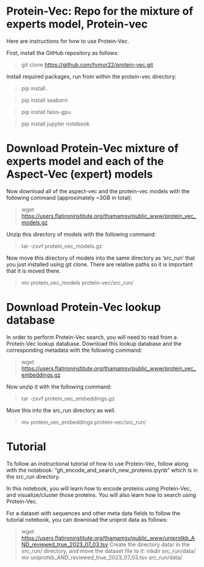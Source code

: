 # Protein-Vec: Repo for the mixture of experts model, Protein-vec

Here are instructions for how to use Protein-Vec.

First, install the GitHub repository as follows:
> git clone https://github.com/tymor22/protein-vec.git

Install required packages, run from within the protein-vec directory:

> pip install .

> pip install seaborn

> pip install faiss-gpu

> pip install jupyter notebook

# Download Protein-Vec mixture of experts model and each of the Aspect-Vec (expert) models

Now download all of the aspect-vec and the protein-vec models with the following command (approximately ~3GB in total): 
> wget https://users.flatironinstitute.org/thamamsy/public_www/protein_vec_models.gz

Unzip this directory of models with the following command:
> tar -zxvf protein_vec_models.gz

Now move this directory of models into the same directory as ‘src_run’ that you just installed using git clone. There are relative paths so it is important that it is moved there.

> mv protein_vec_models protein-vec/src_run/

# Download Protein-Vec lookup database
In order to perform Protein-Vec search, you will need to read from a Protein-Vec lookup database. Download this lookup database and the corresponding metadata with the following command:
> wget https://users.flatironinstitute.org/thamamsy/public_www/protein_vec_embeddings.gz

Now unzip it with the following command: 
> tar -zxvf protein_vec_embeddings.gz

Move this into the src_run directory as well.

> mv protein_vec_embeddings protein-vec/src_run/

# Tutorial
To follow an instructional tutorial of how to use Protein-Vec, follow along with the notebook: “gh_encode_and_search_new_proteins.ipynb” which is in the src_run directory.

In this notebook, you will learn how to encode proteins using Protein-Vec, and visualize/cluster those proteins. You will also learn how to search using Protein-Vec.

For a dataset with sequences and other meta data fields to follow the tutorial notebook, you can download the uniprot data as follows:
> wget https://users.flatironinstitute.org/thamamsy/public_www/uniprotkb_AND_reviewed_true_2023_07_03.tsv
Create the directory data/ in the src_run/ directory, and move the dataset file to it:
> mkdir src_run/data/
> mv uniprotkb_AND_reviewed_true_2023_07_03.tsv src_run/data/

